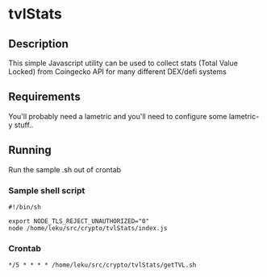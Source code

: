 # tvlStats

## Description

This simple Javascript utility can be used to collect stats (Total Value Locked) from
Coingecko API for many different DEX/defi systems

## Requirements

You'll probably need a lametric and you'll need to configure some lametric-y stuff..

## Running

Run the sample .sh out of crontab 

### Sample shell script

```shell
#!/bin/sh

export NODE_TLS_REJECT_UNAUTHORIZED="0" 
node /home/leku/src/crypto/tvlStats/index.js
```

### Crontab

```shell
*/5 * * * * /home/leku/src/crypto/tvlStats/getTVL.sh
```
